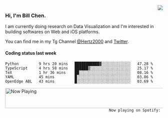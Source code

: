 <img  align="right" src="https://github-readme-stats.vercel.app/api?username=BillChen2k&show_icons=false&count_private=true&hide_title=true">

### Hi, I'm Bill Chen.

I am currently doing research on Data Visualization and I'm interested in building softwares on Web and iOS platforms.

You can find me in my Tg Channel [@Hertz2000](https://t.me/Hertz2000) and [Twitter](https://twitter.com/billchen2k).

#### Coding status last week

<!--START_SECTION:waka-->
```text
Python         9 hrs 20 mins   ███████████▓░░░░░░░░░░░░░   47.28 % 
TypeScript     4 hrs 58 mins   ██████▒░░░░░░░░░░░░░░░░░░   25.17 % 
TeX            1 hr 36 mins    ██░░░░░░░░░░░░░░░░░░░░░░░   08.16 % 
YAML           45 mins         █░░░░░░░░░░░░░░░░░░░░░░░░   03.86 % 
OpenEdge ABL   43 mins         █░░░░░░░░░░░░░░░░░░░░░░░░   03.69 % 
```
<!--END_SECTION:waka-->


<div>
<a href="https://spotify-now-playing.billchen2k.vercel.app/now-playing?open">
   <img align="right" src="https://spotify-now-playing.billchen2k.vercel.app/now-playing" width="540" height="64" alt="Now Playing">
</a>
</div>

<div>
<p align="right"><code>Now playing on Spotify: </code></p>
</div>

<!--
**BillChen2K/BillChen2K** is a ✨ _special_ ✨ repository because its `README.md` (this file) appears on your GitHub profile.

Here are some ideas to get you started:

- 🔭 I’m currently working on ...
- 🌱 I’m currently learning ...
- 👯 I’m looking to collaborate on ...
- 🤔 I’m looking for help with ...
- 💬 Ask me about ...
- 📫 How to reach me: ...
- 😄 Pronouns: ...
- ⚡ Fun fact: ...
-->
